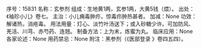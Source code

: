 序号：15831
名称：玄参剂
组成：生地黄1两，玄参1两，大黄5钱（煨）。
出处：《袖珍小儿》卷七。
主治：小儿痈毒肿疖，惊毒疖肿热甚者。
加减：None
功效：解诸热，消疮毒。
用法用量：灯心、淡竹叶汤送下；或入砂糖少许。可加防风、羌活、川芎、赤芍药、连翘。
制备方法：上为末，炼蜜为丸。
临床应用：None
各家论述：None
用药禁忌：None
附注：黑参剂（《医部登录 》卷四五四）。
